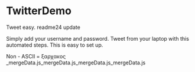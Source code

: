 # TwitterDemo
Tweet easy.
readme24 update

Simply add your username and password.
Tweet from your laptop with this automated steps.
This is easy to set up.

Non - ASCII = ξαρχακος _mergeData.js_mergeData.js_mergeData.js_mergeData.js
